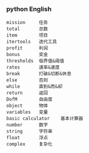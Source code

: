 ### python English
    mission     任务
    total       总数
    item        项目
    itertools   迭代工具
    profit      利润
    bonus       奖金
    thresholds  临界值&阈值
    rates       速率&速度
    break       打破&切断&休息
    else        否则
    while       直到&而&却
    return      返回
    DofM        自由度
    object      物体
    variables   变量
    basic calculator    基本计算器
    number      数字
    string      字符串
    float       浮点
    complex     复杂化
    

